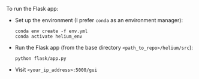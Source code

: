 To run the Flask app:
- Set up the environment (I prefer `conda` as an environment manager):
  ```
  conda env create -f env.yml
  conda activate helium_env
  ```
- Run the Flask app (from the base directory `<path_to_repo>/helium/src`):
  ```
  python flask/app.py
  ```
- Visit `<your_ip_address>:5000/gui`